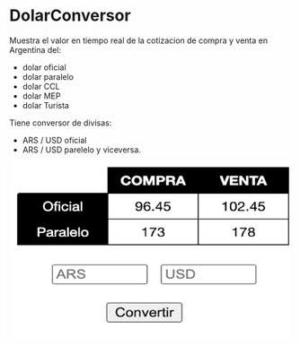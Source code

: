 # DolarConversor
Muestra el valor en tiempo real de la cotizacion de compra y venta en Argentina del:
- dolar oficial
- dolar paralelo
- dolar CCL
- dolar MEP
- dolar Turista

Tiene conversor de divisas:
- ARS / USD oficial
- ARS / USD parelelo
y viceversa.

![Ejemplo de extension](captura1.png)
